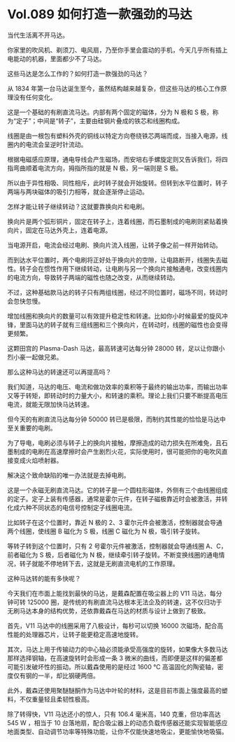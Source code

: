 # Vol.089 如何打造一款强劲的马达

当代生活离不开马达。

你家里的吹风机、剃须刀、电风扇，乃至你手里会震动的手机，今天几乎所有插上电能动的机器，里面都少不了马达。

这些马达是怎么工作的？如何打造一款强劲的马达？

从 1834 年第一台马达诞生至今，虽然结构越来越复杂，但这些马达的核心工作原理没有任何变化。

这是一个基础的有刷直流马达。内部有两个固定的磁体，分为 N 极和 S 极，称为“定子”；中间是“转子”，主要由硅钢片叠成的铁芯和线圈构成。

线圈是由一根包有塑料外壳的铜线以特定方向卷绕铁芯两端而成，当接入电源，线圈内的电流会呈逆时针流动。

根据电磁感应原理，通电导线会产生磁场，而安培右手螺旋定则又告诉我们，将四指弯曲顺着电流方向，拇指所指的就是 N 极，另一端则是 S 极。

所以由于异性相吸、同性相斥，此时转子就会开始旋转。但转到水平位置时，转子两端与两块磁体的吸引力相等，就会逐渐停止运动。

怎样才能让转子继续转动？这就要靠换向片和电刷。

换向片是两个弧形铜片，固定在转子上，连着线圈，而石墨制成的电刷则紧贴着换向片，固定在马达外壳上，连着电源。

当电源开启，电流会经过电刷、换向片流入线圈，让转子像之前一样开始转动。

而到达水平位置时，两个电刷将正好处于换向片的空隙，让电路断开，线圈失去磁性。转子会在惯性作用下继续转动，让电刷与另一个换向片接触通电，改变线圈内的电流方向，导致转子两端的磁性也随之改变，从而继续转动。

不过，这种基础款马达的转子只有两组线圈，经过不同位置时，磁场不同，转动时会忽快忽慢。

增加线圈和换向片的数量可以有效提升稳定性和转速。比如你小时候最爱的旋风冲锋，里面马达的转子就有三组线圈和三个换向片，在转动时，线圈的磁性也会变得更频繁。

这颗田宫的 Plasma-Dash 马达，最高转速可达每分钟 28000 转，足以让你跟小烈小豪一起做兄弟。

那么这种马达的转速还可以再提高吗？

我们知道，马达的电压、电流和做功效率的乘积等于最终的输出功率，而输出功率又等于转矩，即转动时的力量大小，和转速的乘积。理论上我们只要不断提高电压电流，就能无限加快马达转速。

但今天的有刷直流马达每分钟 50000 转已是极限，而制约其性能的恰恰是马达中至关重要的电刷。

为了导电，电刷必须与转子上的换向片接触，摩擦造成的动力损失在所难免，且石墨制成的电刷在高速摩擦时会产生剧烈火花，实际使用时，很可能把你的电吹风直接变成火焰喷射器。

解决这个致命缺陷的唯一办法就是去掉电刷。

这是一个永磁无刷直流马达。它的转子是一个圆柱形磁体，外侧有三个由线圈组成的定子。定子上装有传感器，通常是霍尔元件，在转子磁极靠近时会被激活，并转化成六种不同状态的电信号控制定子线圈电流。

比如转子在这个位置时，靠近 N 极的 2、3 霍尔元件会被激活，控制器就会导通两个线圈，使线圈 B 磁化为 S 极，线圈 C 磁化为 N 极，吸引转子旋转。

等转子转到这个位置时，只有 2 号霍尔元件被激活，控制器就会导通线圈 A、C，前者磁化为 S 极，后者磁化为 N 极，继续牵引转子旋转。不断变换线圈的通电情况，转子就能不停地转下去，这就是无刷直流电机的工作原理。

这种马达转的能有多快呢？

今天我们在市面上能找到最快的马达，是戴森配置在吸尘器上的 V11 马达，每分钟可转 125000 圈，是传统的有刷直流马达根本无法企及的转速，这不仅归功于无刷马达本身的结构优势，还依靠戴森在马达的材质与设计上做到了极致。

首先，V11 马达中的线圈采用了八极设计，每秒可以切换 16000 次磁场，配合高性能的处理器芯片，让转子能更稳定高速地旋转。

其次，马达上用于传输动力的中心轴必须能承受高强度的旋转，如果像大多数马达那样选择钢轴，在高速旋转时会形成一条 3 微米的曲线，而即便是这样的偏差都可能引发破坏性的振动。所以戴森使用的是经过 1600 ℃ 高温固化的陶瓷轴，密度仅有钢的一半，却比钢硬两倍。

此外，戴森还使用聚醚醚酮作为马达中叶轮的材料，这是目前市面上强度最高的塑料，不仅重量轻且柔韧性极高。

除了转得快，V11 马达还小的惊人，只有 106.4 毫米高，140 克重，但功率高达 545 W ，相当于 10 台落地扇，配合吸尘器上的动态负载传感器还能实现智能感应地面类型、自动调节功率等特殊功能，让你不仅能快速地吸尘，更能愉快地吸猫。
